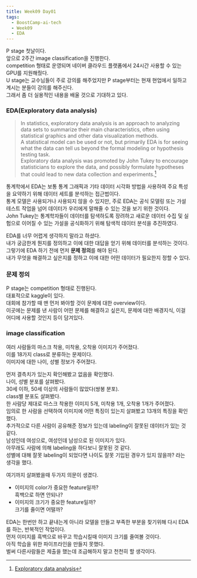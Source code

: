 ```yaml
---
title: Week09 Day01
tags:
  - BoostCamp-ai-tech
  - Week09
  - EDA
---
```


P stage 첫날이다.  
앞으로 2주간 image classification을 진행한다.  
competition 형태로 운영되며 네이버 클라우드 플랫폼에서 24시간 사용할 수 있는 GPU를 지원해줬다.  
U stage는 교수님들이 주로 강의를 해주었지만 P stage부터는 현재 현업에서 일하고 계시는 분들이 강의를 해주신다.  
그래서 좀 더 실용적인 내용을 배울 것으로 기대하고 있다.  

### EDA(Exploratory data analysis)
> In statistics, exploratory data analysis is an approach to analyzing data sets to summarize their main characteristics, often using statistical graphics and other data visualization methods.  
A statistical model can be used or not, but primarily EDA is for seeing what the data can tell us beyond the formal modeling or hypothesis testing task.  
Exploratory data analysis was promoted by John Tukey to encourage statisticians to explore the data, and possibly formulate hypotheses that could lead to new data collection and experiments.[^1]

통계학에서 EDA는 보통 통계 그래픽과 기타 데이터 시각화 방법을 사용하여 주요 특성을 요약하기 위해 데이터 세트를 분석하는 접근법이다.  
통계 모델은 사용되거나 사용되지 않을 수 있지만, 주로 EDA는 공식 모델링 또는 가설 테스트 작업을 넘어 데이터가 우리에게 말해줄 수 있는 것을 보기 위한 것이다.  
John Tukey는 통계학자들이 데이터를 탐색하도록 장려하고 새로운 데이터 수집 및 실험으로 이어질 수 있는 가설을 공식화하기 위해 탐색적 데이터 분석을 추진하였다.  

EDA를 너무 어렵게 생각하지 말라고 하셨다.  
내가 궁금한게 뭔지를 정의하고 이에 대한 대답을 얻기 위해 데이터를 분석하는 것이다.  
그렇기에 EDA 하기 전에 먼저 **문제 정의**를 해야 된다.  
내가 무엇을 해결하고 싶은지를 정하고 이에 대한 어떤 데이터가 필요한지 정할 수 있다.  

### 문제 정의
P stage는 competition 형태로 진행된다.  
대표적으로 kaggle이 있다.  
대회에 참가할 때 맨 먼저 봐야할 것이 문제에 대한 overview이다.  
이곳에는 문제를 낸 사람이 어떤 문제를 해결하고 싶은지, 문제에 대한 배경지식, 이걸 어디에 사용할 것인지 등이 담겨있다.  

### image classification
여러 사람들의 마스크 착용, 미착용, 오착용 이미지가 주어졌다.  
이를 18가지 class로 분류하는 문제이다.  
이미지에 대한 나이, 성별 정보가 주어졌다.  

먼저 결측치가 있는지 확인해봤고 없음을 확인했다.  
나이, 성별 분포를 살펴봤다.  
30세 이하, 50세 이상의 사람들이 많았다(쌍봉 분포).  
class별 분포도 살펴봤다.  
한 사람당 제대로 마스크 착용한 이미지 5개, 미착용 1개, 오착용 1개가 주어졌다.  
임의로 한 사람을 선택하여 이미지에 어떤 특징이 있는지 살펴봤고 13개의 특징을 확인했다.  
추가적으로 다른 사람이 공유해준 정보가 있는데 labeling이 잘못된 데이터가 있는 것 같다.  
남성인데 여성으로, 여성인데 남성으로 된 이미지가 있다.  
아무래도 사람에 의해 labeling을 하다보니 잘못된 것 같다.  
성별에 대해 잘못 labeling이 되었다면 나이도 잘못 기입된 경우가 있지 않을까? 라는 생각을 했다.  

여기까지 살펴봤을때 두가지 의문이 생겼다.  
- 이미지의 color가 중요한 feature일까?  
흑백으로 하면 안되나?
- 이미지의 크기가 중요한 feature일까?  
크기를 줄이면 어떨까?

EDA는 한번만 하고 끝내는게 아니라 모델을 만들고 부족한 부분을 찾기위해 다시 EDA를 하는, 반복적인 작업이다.  
먼저 이미지를 흑백으로 바꾸고 학습시킬때 이미지 크기를 줄여볼 것이다.  
아직 학습을 위한 파이프라인을 만들지 못했다.  
벌써 다른사람들은 제출을 했는데 조급해하지 말고 천천히 할 생각이다.  

[^1]: [Exploratory data analysis](https://en.wikipedia.org/wiki/Exploratory_data_analysis)
